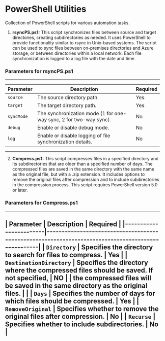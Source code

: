 # PowerShell Utilities
Collection of PowerShell scripts for various automation tasks.

1. **rsyncPS.ps1:** This script synchronizes files between source and target directories, creating subdirectories as needed. It uses PowerShell to provide functionality similar to rsync in Unix-based systems. The script can be used to sync files between on-premises directories and Azure storage, or between directories within a local network. Each file synchronization is logged to a log file with the date and time.

### Parameters for rsyncPS.ps1
------------------------------------------------------------------------------------------------------------------------------
| Parameter   | Description                                                                                       | Required |
|-------------|---------------------------------------------------------------------------------------------------|----------|
| `source`    | The source directory path.                                                                        | Yes      |
| `target`    | The target directory path.                                                                        | Yes      |
| `syncMode`  | The synchronization mode (1 for one-way sync, 2 for two-way sync).                                | No       |
| `debug`     | Enable or disable debug mode.                                                                     | No       |
| `log`       | Enable or disable logging of file synchronization details.                                        | No       |
------------------------------------------------------------------------------------------------------------------------------

2. **Compress.ps1:** This script compresses files in a specified directory and its subdirectories that are older than a specified number of days. The compressed files are saved in the same directory with the same name as the original file, but with a .zip extension. It includes options to remove the original files after compression and to include subdirectories in the compression process. This script requires PowerShell version 5.0 or later.

### Parameters for Compress.ps1
------------------------------------------------------------------------------------------------------------------------------
| Parameter              | Description                                                                            | Required |
|------------------------|---------------------------------------------------------------------------------------------------|
| `Directory`            | Specifies the directory to search for files to compress.                               | Yes      |
| `DestinationDirectory` | Specifies the directory where the compressed files should be saved. If not specified,  | NO       |
|                          the compressed files will be saved in the same directory as the original files.        |          |
| `Days`                 | Specifies the number of days for which files should be compressed.                     | Yes      |
| `RemoveOriginal`       | Specifies whether to remove the original files after compression.                      | No       |
| `Recurse`              | Specifies whether to include subdirectories.                                           | No       |
------------------------------------------------------------------------------------------------------------------------------
